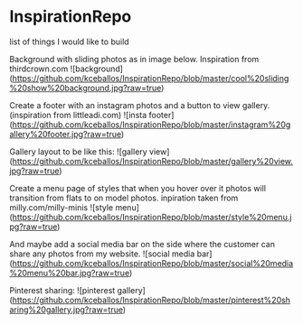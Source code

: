 # InspirationRepo
list of things I would like to build 

Background with sliding photos as in image below. Inspiration from thirdcrown.com
![background] (https://github.com/kceballos/InspirationRepo/blob/master/cool%20sliding%20show%20background.jpg?raw=true)

Create a footer with an instagram photos and a button to view gallery.(inspiration from littleadi.com)
![insta footer] (https://github.com/kceballos/InspirationRepo/blob/master/instagram%20gallery%20footer.jpg?raw=true)

Gallery layout to be like this:
![gallery view] (https://github.com/kceballos/InspirationRepo/blob/master/gallery%20view.jpg?raw=true)

Create a menu page of styles that when you hover over it photos will transition from flats to on model photos.
inpiration taken from milly.com/milly-minis
![style menu] (https://github.com/kceballos/InspirationRepo/blob/master/style%20menu.jpg?raw=true)

And maybe add a social media bar on the side where the customer can share any photos from my website. 
![social media bar] (https://github.com/kceballos/InspirationRepo/blob/master/social%20media%20menu%20bar.jpg?raw=true)

Pinterest sharing:
![pinterest gallery] (https://github.com/kceballos/InspirationRepo/blob/master/pinterest%20sharing%20gallery.jpg?raw=true)
